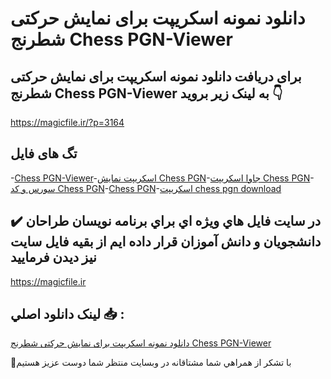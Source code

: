 # دانلود نمونه اسکریپت برای نمایش حرکتی شطرنج Chess PGN-Viewer

## برای دریافت دانلود نمونه اسکریپت برای نمایش حرکتی شطرنج Chess PGN-Viewer به لینک زیر بروید 👇

https://magicfile.ir/?p=3164

## تگ های فایل

-[Chess PGN-Viewer](https://magicfile.ir/product/%d9%86%d9%85%d9%88%d9%86%d9%87-%d8%a7%d8%b3%da%a9%d8%b1%db%8c%d9%be%d8%aa-%d8%a8%d8%b1%d8%a7%db%8c-%d9%86%d9%85%d8%a7%db%8c%d8%b4-%d8%ad%d8%b1%da%a9%d8%aa%db%8c-%d8%b4%d8%b7%d8%b1%d9%86%d8%ac-chess-pgn-viewer/)-[اسکریپت نمایش Chess PGN](https://magicfile.ir/product/%d9%86%d9%85%d9%88%d9%86%d9%87-%d8%a7%d8%b3%da%a9%d8%b1%db%8c%d9%be%d8%aa-%d8%a8%d8%b1%d8%a7%db%8c-%d9%86%d9%85%d8%a7%db%8c%d8%b4-%d8%ad%d8%b1%da%a9%d8%aa%db%8c-%d8%b4%d8%b7%d8%b1%d9%86%d8%ac-chess-pgn-viewer/)-[جاوا اسکریپت Chess PGN](https://magicfile.ir/product/%d9%86%d9%85%d9%88%d9%86%d9%87-%d8%a7%d8%b3%da%a9%d8%b1%db%8c%d9%be%d8%aa-%d8%a8%d8%b1%d8%a7%db%8c-%d9%86%d9%85%d8%a7%db%8c%d8%b4-%d8%ad%d8%b1%da%a9%d8%aa%db%8c-%d8%b4%d8%b7%d8%b1%d9%86%d8%ac-chess-pgn-viewer/)-[سورس و کد Chess PGN](https://magicfile.ir/product/%d9%86%d9%85%d9%88%d9%86%d9%87-%d8%a7%d8%b3%da%a9%d8%b1%db%8c%d9%be%d8%aa-%d8%a8%d8%b1%d8%a7%db%8c-%d9%86%d9%85%d8%a7%db%8c%d8%b4-%d8%ad%d8%b1%da%a9%d8%aa%db%8c-%d8%b4%d8%b7%d8%b1%d9%86%d8%ac-chess-pgn-viewer/)-[Chess PGN](https://magicfile.ir/product/%d9%86%d9%85%d9%88%d9%86%d9%87-%d8%a7%d8%b3%da%a9%d8%b1%db%8c%d9%be%d8%aa-%d8%a8%d8%b1%d8%a7%db%8c-%d9%86%d9%85%d8%a7%db%8c%d8%b4-%d8%ad%d8%b1%da%a9%d8%aa%db%8c-%d8%b4%d8%b7%d8%b1%d9%86%d8%ac-chess-pgn-viewer/)-[اسکریپت chess pgn download](https://magicfile.ir/product/%d9%86%d9%85%d9%88%d9%86%d9%87-%d8%a7%d8%b3%da%a9%d8%b1%db%8c%d9%be%d8%aa-%d8%a8%d8%b1%d8%a7%db%8c-%d9%86%d9%85%d8%a7%db%8c%d8%b4-%d8%ad%d8%b1%da%a9%d8%aa%db%8c-%d8%b4%d8%b7%d8%b1%d9%86%d8%ac-chess-pgn-viewer/)

## ✔️ در سايت فايل هاي ويژه اي براي برنامه نويسان طراحان دانشجويان و دانش آموزان قرار داده ايم از بقيه فايل سايت نيز ديدن فرماييد

https://magicfile.ir


## لينک دانلود اصلي 📥 :

[دانلود نمونه اسکریپت برای نمایش حرکتی شطرنج Chess PGN-Viewer](https://magicfile.ir/product/%d9%86%d9%85%d9%88%d9%86%d9%87-%d8%a7%d8%b3%da%a9%d8%b1%db%8c%d9%be%d8%aa-%d8%a8%d8%b1%d8%a7%db%8c-%d9%86%d9%85%d8%a7%db%8c%d8%b4-%d8%ad%d8%b1%da%a9%d8%aa%db%8c-%d8%b4%d8%b7%d8%b1%d9%86%d8%ac-chess-pgn-viewer/) 


🙏با تشکر از همراهي شما مشتاقانه در وبسایت منتظر شما دوست عزیز هستیم

